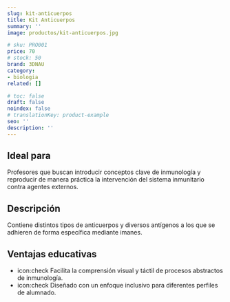 ```yaml
---
slug: kit-anticuerpos
title: Kit Anticuerpos
summary: ''
image: productos/kit-anticuerpos.jpg

# sku: PRO001
price: 70
# stock: 50
brand: 3DNAU
category:
- biologia
related: []

# toc: false
draft: false
noindex: false
# translationKey: product-example
seo: ''
description: ''
---
```

## Ideal para

Profesores que buscan introducir conceptos clave de inmunología y reproducir de manera práctica la intervención del sistema inmunitario contra agentes externos.

## Descripción

Contiene distintos tipos de anticuerpos y diversos antígenos a los que se adhieren de forma específica mediante imanes.

## Ventajas educativas

- icon:check Facilita la comprensión visual y táctil de procesos abstractos de inmunología. 
- icon:check Diseñado con un enfoque inclusivo para diferentes perfiles de alumnado.
